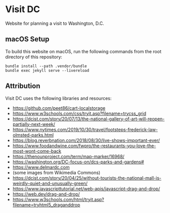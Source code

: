 # Visit DC

Website for planning a visit to Washington, D.C.

## macOS Setup

To build this website on macOS, run the following commands from the root directory of this repository:

```shell
bundle install --path .vendor/bundle
bundle exec jekyll serve --livereload
```

## Attribution

Visit DC uses the following libraries and resources:

- https://github.com/peet86/cart-localstorage
- https://www.w3schools.com/css/tryit.asp?filename=trycss_grid
- https://dcist.com/story/20/07/13/the-national-gallery-of-art-will-reopen-partially-next-week/
- https://www.nytimes.com/2019/10/30/travel/footsteps-frederick-law-olmsted-parks.html 
- https://blog.reverbnation.com/2018/08/30/live-shows-important-ever/
- https://www.foodandwine.com/fwpro/the-restaurants-you-love-the-most-wont-come-back
- https://thenounproject.com/term/map-marker/16968/
- https://washington.org/DC-focus-on/dcs-parks-and-gardens#
- https://www.delmardc.com
- (some images from Wikimedia Commons)
- https://dcist.com/story/20/04/25/without-tourists-the-national-mall-is-weirdly-quiet-and-unusually-green/
- https://www.javascripttutorial.net/web-apis/javascript-drag-and-drop/
- https://web.dev/drag-and-drop/
- https://www.w3schools.com/html/tryit.asp?filename=tryhtml5_draganddrop
